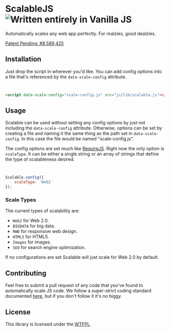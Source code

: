 ScalableJS ![Written entirely in Vanilla JS](http://vanilla-js.com/assets/button.png "Vanilla JS")
==========

Automatically scales any web app perfectly. For realzies, good dealzies.

[Patent Pending: #8,589,425](http://www.google.com/patents/US8589425)

## Installation

Just drop the script in wherever you'd like. You can add config options into a file that's referenced by the `data-scale-config` attribute.

```html


<script data-scale-config="scale-config.js" src="js/lib/scalable.js"></script>

```

## Usage

Scalable can be used without setting any config options by just not including the `data-scale-config` attribute. Otherwise, options can be set by creating a file and naming it the same thing as the path set in `data-scale-config`. In this case the file would be named "scale-config.js".

The config options are set much like [RequireJS](http://requirejs.org/docs/api.html#config). Right now the only option is `scaleType`. It can be either a single string or an array of strings that define the type of scalableness desired.

```js


Scalable.config({
    scaleType: 'Web2'
});

```

### Scale Types

The current types of scalability are:

 * `Web2` for Web 2.0.
 * `BIGDATA` for big data.
 * `RWD` for responsive web design.
 * `HTML5` for HTML5.
 * `Images` for images.
 * `SEO` for search engine optimization.

If no configurations are set Scalable will just scale for Web 2.0 by default.

## Contributing

Feel free to submit a pull request of any code that you've found to automatically scale JS code. We follow a super-strict coding standard documented [here](https://github.com/airbnb/javascript), but if you don't follow it it's no biggy.

## License

This library is licensed under the [WTFPL](http://www.wtfpl.net/about/).
